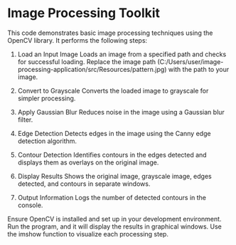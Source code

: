 # Image Processing Toolkit

This code demonstrates basic image processing techniques using the OpenCV library. It performs the following steps:

1. Load an Input Image
    Loads an image from a specified path and checks for successful loading.
        Replace the image path (C:/Users/user/image-processing-application/src/Resources/pattern.jpg) with the path to your image.

2. Convert to Grayscale
    Converts the loaded image to grayscale for simpler processing.

3. Apply Gaussian Blur
    Reduces noise in the image using a Gaussian blur filter.

4. Edge Detection
    Detects edges in the image using the Canny edge detection algorithm.

5. Contour Detection
    Identifies contours in the edges detected and displays them as overlays on the original image.

6. Display Results
    Shows the original image, grayscale image, edges detected, and contours in separate windows.

7. Output Information
    Logs the number of detected contours in the console.

Ensure OpenCV is installed and set up in your development environment. Run the program, and it will display the results in graphical windows. Use the imshow function to visualize each processing step.
